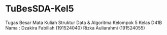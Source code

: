# TuBesSDA-Kel5
Tugas Besar Mata Kuliah Struktur Data &amp; Algoritma Kelompok 5 Kelas D41B
Nama : Dzakira Fabillah (191524040)
       Rizka Auliarahmi (191524055)
